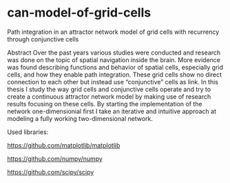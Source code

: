 # can-model-of-grid-cells

Path integration in an attractor network model of grid
cells with recurrency through conjunctive cells

Abstract
Over the past years various studies were conducted and research was done on the
topic of spatial navigation inside the brain. More evidence was found describing
functions and behavior of spatial cells, especially grid cells, and how they enable
path integration. These grid cells show no direct connection to each other but
instead use “conjunctive” cells as link. In this thesis I study the way grid cells and
conjunctive cells operate and try to create a continuous attractor network model by
making use of research results focusing on these cells. By starting the implementation of the network one-dimensionial first I take an iterative and intuitive approach at modeling a fully working two-dimensional network.

Used libraries:

https://github.com/matplotlib/matplotlib

https://github.com/numpy/numpy

https://github.com/scipy/scipy
